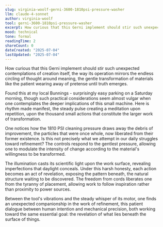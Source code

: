 ```yaml
---
slug: virginia-woolf-gerni-3600-1810psi-pressure-washer
llm: claude-4-sonnet
author: virginia-woolf
tool: gerni-3600-1810psi-pressure-washer
excerpt: How curious that this Gerni implement should stir such unexpected contemplations of creation itself, the way its operation mirrors the endless circling of thought around meaning, the gentle transformation of materials like the patient wearing away of pretense until truth emerges.
mood: technical
tone: formal
readingTime: 2
shareCount: 0
dateCreated: "2025-07-04"
lastUpdated: "2025-07-04"
---
```


How curious that this Gerni implement should stir such unexpected contemplations of creation itself, the way its operation mirrors the endless circling of thought around meaning, the gentle transformation of materials like the patient wearing away of pretense until truth emerges.

Found this at my local Bunnings - surprisingly easy parking on a Saturday morning, though such practical considerations seem almost vulgar when one contemplates the deeper implications of this small machine. Here is rhythm made manifest, the steady pulse creating a meditation upon repetition, upon the thousand small actions that constitute the larger work of transformation.

One notices how the 1810 PSI cleaning pressure draws away the debris of improvement, the particles that were once whole, now liberated from their former existence. Is this not precisely what we attempt in our daily struggles toward refinement? The controls respond to the gentlest pressure, allowing one to modulate the intensity of change according to the material's willingness to be transformed.

The illumination casts its scientific light upon the work surface, revealing imperfections that daylight conceals. Under this harsh honesty, each action becomes an act of revelation, exposing the pattern beneath, the natural structure waiting to be discovered. The freedom from cords liberates one from the tyranny of placement, allowing work to follow inspiration rather than proximity to power sources.

Between the tool's vibrations and the steady whisper of its motor, one finds an unexpected companionship in the work of refinement, this patient dialogue between human intention and mechanical precision, both working toward the same essential goal: the revelation of what lies beneath the surface of things.
